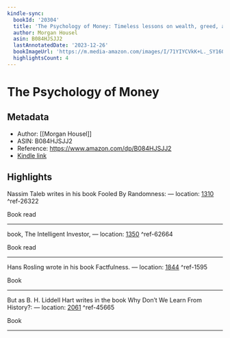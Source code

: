 ```yaml
---
kindle-sync:
  bookId: '20304'
  title: 'The Psychology of Money: Timeless lessons on wealth, greed, and happiness'
  author: Morgan Housel
  asin: B084HJSJJ2
  lastAnnotatedDate: '2023-12-26'
  bookImageUrl: 'https://m.media-amazon.com/images/I/71YIYCVkK+L._SY160.jpg'
  highlightsCount: 4
---
```

# The Psychology of Money
## Metadata
* Author: [[Morgan Housel]]
* ASIN: B084HJSJJ2
* Reference: https://www.amazon.com/dp/B084HJSJJ2
* [Kindle link](kindle://book?action=open&asin=B084HJSJJ2)

## Highlights
Nassim Taleb writes in his book Fooled By Randomness: — location: [1310](kindle://book?action=open&asin=B084HJSJJ2&location=1310) ^ref-26322

Book read

---
book, The Intelligent Investor, — location: [1350](kindle://book?action=open&asin=B084HJSJJ2&location=1350) ^ref-62664

Book read

---
Hans Rosling wrote in his book Factfulness. — location: [1844](kindle://book?action=open&asin=B084HJSJJ2&location=1844) ^ref-1595

Book

---
But as B. H. Liddell Hart writes in the book Why Don’t We Learn From History?: — location: [2061](kindle://book?action=open&asin=B084HJSJJ2&location=2061) ^ref-45665

Book

---
